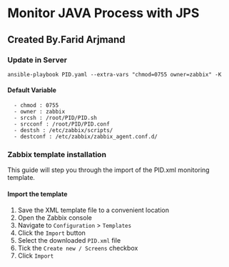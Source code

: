 # Monitor JAVA Process with JPS

## Created By.Farid Arjmand ##

### Update in Server

``` ansible-playbook PID.yaml --extra-vars "chmod=0755 owner=zabbix" -K ```

#### Default Variable

``` ansible
  - chmod : 0755
  - owner : zabbix
  - srcsh : /root/PID/PID.sh
  - srcconf : /root/PID/PID.conf
  - destsh : /etc/zabbix/scripts/
  - destconf : /etc/zabbix/zabbix_agent.conf.d/
```

### Zabbix template installation
This guide will step you through the import of the PID.xml monitoring template.

#### Import the template

1. Save the XML template file to a convenient location
2. Open the Zabbix console
3. Navigate to `Configuration` > `Templates`
4. Click the `Import` button
5. Select the downloaded `PID.xml` file
6. Tick the `Create new / Screens` checkbox
7. Click `Import`
